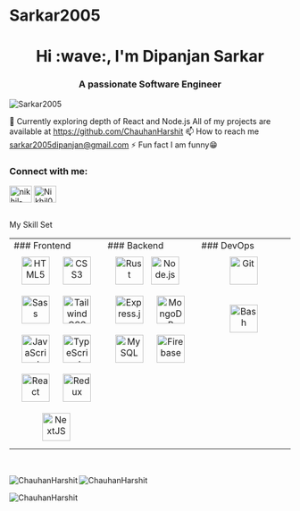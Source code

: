 # Sarkar2005
<h1 align="center">Hi :wave:, I'm Dipanjan Sarkar</h1> <h3 align="center">A passionate Software Engineer</h3>
<p align="left"> <img src="https://komarev.com/ghpvc/?username=Sarkar2005&label=Profile%20views&color=0e75b6&style=flat" alt="Sarkar2005" /> </p>

:seedling: Currently exploring depth of React and Node.js
All of my projects are available at https://github.com/ChauhanHarshit
:mailbox: How to reach me sarkar2005dipanjan@gmail.com
:zap: Fun fact I am funny:grin:
<h3 align="left">Connect with me:</h3> <p align="left">
<a href="https://www.linkedin.com/in/dipanjan-dsarkar/" target="blank"><img align="center" src="https://raw.githubusercontent.com/rahuldkjain/github-profile-readme-generator/master/src/images/icons/Social/linked-in-alt.svg" alt="nikhil-rai-5409741b1" height="30" width="40" /></a>
<a href="https://discord.gg/" target="blank"><img align="center" src="https://raw.githubusercontent.com/rahuldkjain/github-profile-readme-generator/master/src/images/icons/Social/discord.svg" alt="Nikhil007" height="30" width="40" /></a>
</p>
 <br/>
My Skill Set
<table><tr><td valign="top" width="33%">
### Frontend
<div align="center">
<a href="https://en.wikipedia.org/wiki/HTML5" target="_blank"><img style="margin: 10px" src="https://profilinator.rishav.dev/skills-assets/html5-original-wordmark.svg" alt="HTML5" height="50" /></a>
<a href="https://www.w3schools.com/css/" target="_blank"><img style="margin: 10px" src="https://profilinator.rishav.dev/skills-assets/css3-original-wordmark.svg" alt="CSS3" height="50" /></a>
<a href="https://sass-lang.com/" target="_blank"><img style="margin: 10px" src="https://profilinator.rishav.dev/skills-assets/sass-original.svg" alt="Sass" height="50" /></a>
<a href="https://www.tailwindcss.com/" target="_blank"><img style="margin: 10px" src="https://profilinator.rishav.dev/skills-assets/tailwindcss.svg" alt="Tailwind CSS" height="50" /></a>
<a href="https://www.javascript.com/" target="_blank"><img style="margin: 10px" src="https://profilinator.rishav.dev/skills-assets/javascript-original.svg" alt="JavaScript" height="50" /></a>
<a href="https://www.typescriptlang.org/" target="_blank"><img style="margin: 10px" src="https://profilinator.rishav.dev/skills-assets/typescript-original.svg" alt="TypeScript" height="50" /></a>
<a href="https://reactjs.org/" target="_blank"><img style="margin: 10px" src="https://profilinator.rishav.dev/skills-assets/react-original-wordmark.svg" alt="React" height="50" /></a>
<a href="https://redux.js.org/" target="_blank"><img style="margin: 10px" src="https://profilinator.rishav.dev/skills-assets/redux-original.svg" alt="Redux" height="50" /></a>
<a href="https://nextjs.org/" target="_blank"><img style="margin: 10px" src="https://profilinator.rishav.dev/skills-assets/nextjs.png" alt="NextJS" height="50" /></a>
</div>
</td><td valign="top" width="33%">
### Backend
<div align="center">
 <a href="https://www.rust-lang.org/" target="_blank"><img style="margin: 10px color = orange" src="https://upload.wikimedia.org/wikipedia/commons/d/d5/Rust_programming_language_black_logo.svg" alt="Rust" height="50" /></a>
<a href="https://nodejs.org/" target="_blank"><img style="margin: 10px" src="https://profilinator.rishav.dev/skills-assets/nodejs-original-wordmark.svg" alt="Node.js" height="50" /></a>
<a href="https://expressjs.com/" target="_blank"><img style="margin: 10px" src="https://profilinator.rishav.dev/skills-assets/express-original-wordmark.svg" alt="Express.js" height="50" /></a>
<a href="https://www.mongodb.com/" target="_blank"><img style="margin: 10px" src="https://profilinator.rishav.dev/skills-assets/mongodb-original-wordmark.svg" alt="MongoDB" height="50" /></a>
<a href="https://www.mysql.com/" target="_blank"><img style="margin: 10px" src="https://profilinator.rishav.dev/skills-assets/mysql-original-wordmark.svg" alt="MySQL" height="50" /></a>
<a href="https://firebase.google.com/" target="_blank"><img style="margin: 10px" src="https://profilinator.rishav.dev/skills-assets/firebase.png" alt="Firebase" height="50" /></a>
</div>
</td><td valign="top" width="33%">
### DevOps
<div align="center">
<a href="https://github.com/" target="_blank"><img style="margin: 10px" src="https://profilinator.rishav.dev/skills-assets/git-scm-icon.svg" alt="Git" height="50" /></a>

<a href="https://www.gnu.org/software/bash/" target="_blank"><img style="margin: 10px" src="https://profilinator.rishav.dev/skills-assets/gnu_bash-icon.svg" alt="Bash" height="50" /></a>
</div>
</td></tr></table>
 <br/> <p><img align="left" src="https://github-readme-stats.vercel.app/api/top-langs?username=Sarkar2005&show_icons=true&locale=en&layout=compact" alt="ChauhanHarshit" /></p>
 <p> <img align="center" src="https://github-readme-stats.vercel.app/api?username=Sarkar2005&show_icons=true&locale=en" alt="ChauhanHarshit" /></p>
 <p><img align="center" src="https://github-readme-streak-stats.herokuapp.com/?user=Sarkar2005&" alt="ChauhanHarshit" /></p>

